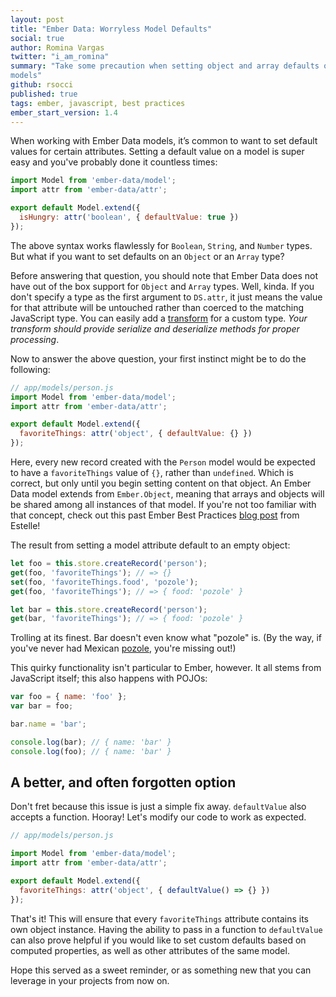 ```yaml
---
layout: post
title: "Ember Data: Worryless Model Defaults"
social: true
author: Romina Vargas
twitter: "i_am_romina"
summary: "Take some precaution when setting object and array defaults on Ember Data
models"
github: rsocci
published: true
tags: ember, javascript, best practices
ember_start_version: 1.4
---
```


When working with Ember Data models, it’s common to want to set default values for
certain attributes. Setting a default value on a model is super easy and
you've probably done it countless times:

```js
import Model from 'ember-data/model';
import attr from 'ember-data/attr';

export default Model.extend({
  isHungry: attr('boolean', { defaultValue: true })
});
```

The above syntax works flawlessly for `Boolean`, `String`, and `Number`
types. But what if you want to set defaults on an `Object` or an
`Array` type?

Before answering that question, you should note that Ember Data does not
have out of the box support for `Object` and `Array` types. Well, kinda.
If you don't specify a type as the first argument to `DS.attr`, it just
means the value for that attribute will be untouched rather than coerced
to the matching JavaScript type. You can easily add a
[transform][transforms] for a custom type. _Your transform should provide
serialize and deserialize methods for proper processing_.

Now to answer the above question, your first instinct might be to do the
following:

```js
// app/models/person.js
import Model from 'ember-data/model';
import attr from 'ember-data/attr';

export default Model.extend({
  favoriteThings: attr('object', { defaultValue: {} })
});
```

Here, every new record created with the `Person` model would be expected to have a
`favoriteThings` value of `{}`, rather than `undefined`. Which is correct, but
only until you begin setting content on that object. An Ember Data model extends
from `Ember.Object`, meaning that arrays and objects will be shared among
all instances of that model. If you're not too familiar with that concept,
check out this past Ember Best Practices [blog post][leakingstate] from Estelle!

The result from setting a model attribute default to an empty object:

```js
let foo = this.store.createRecord('person');
get(foo, 'favoriteThings'); // => {}
set(foo, 'favoriteThings.food', 'pozole');
get(foo, 'favoriteThings'); // => { food: 'pozole' }

let bar = this.store.createRecord('person');
get(bar, 'favoriteThings'); // => { food: 'pozole' }
```

Trolling at its finest. Bar doesn't even know what "pozole" is. (By the way, if you've
never had Mexican [pozole][pozole], you're missing out!)

This quirky functionality isn't particular to Ember, however. It all stems from
JavaScript itself; this also happens with POJOs:

```js
var foo = { name: 'foo' };
var bar = foo;

bar.name = 'bar';

console.log(bar); // { name: 'bar' }
console.log(foo); // { name: 'bar' }
```

## A better, and often forgotten option

Don't fret because this issue is just a simple fix away. `defaultValue` also accepts
a function. Hooray! Let's modify our code to work as expected.

```js
// app/models/person.js

import Model from 'ember-data/model';
import attr from 'ember-data/attr';

export default Model.extend({
  favoriteThings: attr('object', { defaultValue() => {} })
});
```

That's it! This will ensure that every `favoriteThings` attribute contains its own object
instance. Having the ability to pass in a function to `defaultValue` can also
prove helpful if you would like to set custom defaults based on computed
properties, as well as other attributes of the same model.

Hope this served as a sweet reminder, or as something new that you can leverage
in your projects from now on.

[transforms]: https://guides.emberjs.com/v2.3.0/models/defining-models/#toc_transforms
[leakingstate]: https://dockyard.com/blog/2015/09/18/ember-best-practices-avoid-leaking-state-into-factories
[pozole]: https://en.wikipedia.org/wiki/Pozole
